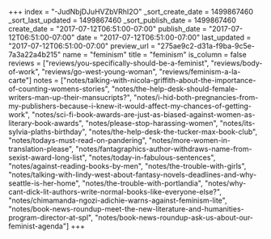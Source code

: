 +++
index = "-JudNbjDJuHVZbVRhI2O"
_sort_create_date = 1499867460
_sort_last_updated = 1499867460
_sort_publish_date = 1499867460
create_date = "2017-07-12T06:51:00-07:00"
publish_date = "2017-07-12T06:51:00-07:00"
date = "2017-07-12T06:51:00-07:00"
last_updated = "2017-07-12T06:51:00-07:00"
preview_url = "275ae9c2-d31a-f9ba-9c5e-7a3a22a4b215"
name = "feminism"
title = "feminism"
is_column = false
reviews = ["reviews/you-specifically-should-be-a-feminist", "reviews/body-of-work", "reviews/go-west-young-woman", "reviews/feminism-a-la-carte"]
notes = ["notes/talking-with-nicola-griffith-about-the-importance-of-counting-womens-stories", "notes/the-help-desk-should-female-writers-man-up-their-mansucripts?", "notes/i-hid-both-pregnancies-from-my-publishers-because-i-knew-it-would-affect-my-chances-of-getting-work", "notes/sci-fi-book-awards-are-just-as-biased-against-women-as-literary-book-awards", "notes/please-stop-harassing-women", "notes/its-sylvia-plaths-birthday", "notes/the-help-desk-the-tucker-max-book-club", "notes/todays-must-read-on-pandering", "notes/more-women-in-translation-please", "notes/fantagraphics-author-withdraws-name-from-sexist-award-long-list", "notes/today-in-fabulous-sentences", "notes/against-reading-books-by-men", "notes/the-trouble-with-girls", "notes/talking-with-lindy-west-about-fantasy-novels-deadlines-and-why-seattle-is-her-home", "notes/the-trouble-with-portlandia", "notes/why-cant-dick-lit-authors-write-normal-books-like-everyone-else?", "notes/chimamanda-ngozi-adichie-warns-against-feminism-lite", "notes/book-news-roundup-meet-the-new-literature-and-humanities-program-director-at-spl", "notes/book-news-roundup-ask-us-about-our-feminist-agenda"]
+++

